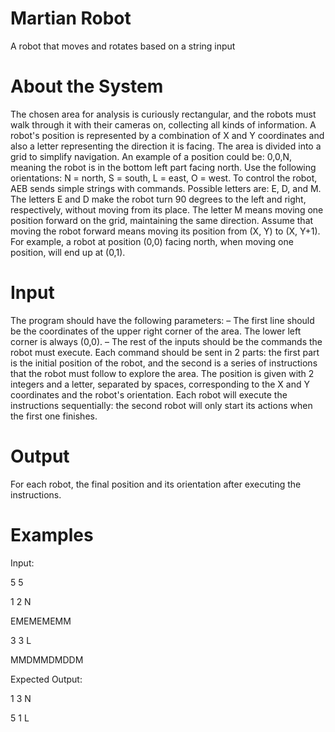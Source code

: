 # Martian Robot
A robot that moves and rotates based on a string input

# About the System
The chosen area for analysis is curiously rectangular, and the robots must walk through it with their cameras on, collecting all kinds of information. A robot's position is represented by a combination of X and Y coordinates and also a letter representing the direction it is facing. The area is divided into a grid to simplify navigation. An example of a position could be: 0,0,N, meaning the robot is in the bottom left part facing north. Use the following orientations: N = north, S = south, L = east, O = west. To control the robot, AEB sends simple strings with commands. Possible letters are: E, D, and M. The letters E and D make the robot turn 90 degrees to the left and right, respectively, without moving from its place. The letter M means moving one position forward on the grid, maintaining the same direction. Assume that moving the robot forward means moving its position from (X, Y) to (X, Y+1). For example, a robot at position (0,0) facing north, when moving one position, will end up at (0,1).

# Input
The program should have the following parameters: – The first line should be the coordinates of the upper right corner of the area. The lower left corner is always (0,0). – The rest of the inputs should be the commands the robot must execute. Each command should be sent in 2 parts: the first part is the initial position of the robot, and the second is a series of instructions that the robot must follow to explore the area. The position is given with 2 integers and a letter, separated by spaces, corresponding to the X and Y coordinates and the robot's orientation. Each robot will execute the instructions sequentially: the second robot will only start its actions when the first one finishes.

# Output
For each robot, the final position and its orientation after executing the instructions.

# Examples

Input:  

5 5 

1 2 N 

EMEMEMEMM 

3 3 L 

MMDMMDMDDM

Expected Output:

1 3 N 

5 1 L
